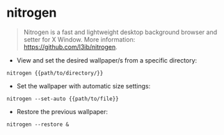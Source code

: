 # nitrogen

> Nitrogen is a fast and lightweight desktop background browser and setter for X Window.
> More information: <https://github.com/l3ib/nitrogen>.

- View and set the desired wallpaper/s from a specific directory:

`nitrogen {{path/to/directory/}}`

- Set the wallpaper with automatic size settings:

`nitrogen --set-auto {{path/to/file}}`

- Restore the previous wallpaper:

`nitrogen --restore &`
